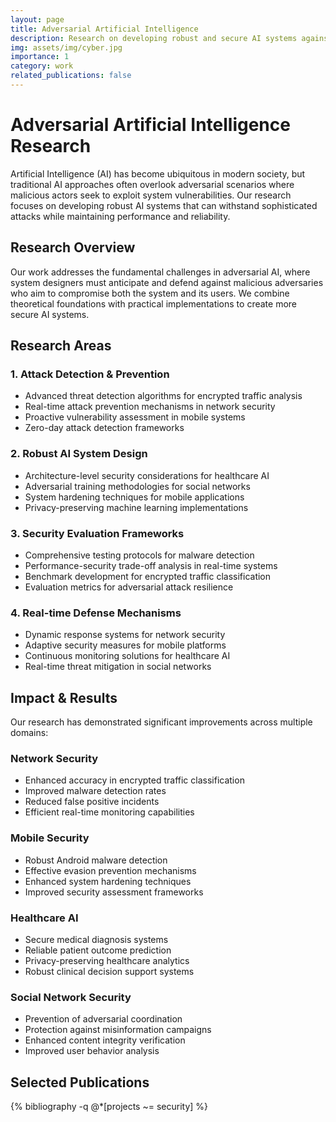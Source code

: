 ```yaml
---
layout: page
title: Adversarial Artificial Intelligence
description: Research on developing robust and secure AI systems against malicious attacks
img: assets/img/cyber.jpg
importance: 1
category: work
related_publications: false
---
```


# Adversarial Artificial Intelligence Research

Artificial Intelligence (AI) has become ubiquitous in modern society, but traditional AI approaches often overlook adversarial scenarios where malicious actors seek to exploit system vulnerabilities. Our research focuses on developing robust AI systems that can withstand sophisticated attacks while maintaining performance and reliability.

## Research Overview

Our work addresses the fundamental challenges in adversarial AI, where system designers must anticipate and defend against malicious adversaries who aim to compromise both the system and its users. We combine theoretical foundations with practical implementations to create more secure AI systems.

## Research Areas

### 1. Attack Detection & Prevention

- Advanced threat detection algorithms for encrypted traffic analysis
- Real-time attack prevention mechanisms in network security
- Proactive vulnerability assessment in mobile systems
- Zero-day attack detection frameworks

### 2. Robust AI System Design

- Architecture-level security considerations for healthcare AI
- Adversarial training methodologies for social networks
- System hardening techniques for mobile applications
- Privacy-preserving machine learning implementations

### 3. Security Evaluation Frameworks

- Comprehensive testing protocols for malware detection
- Performance-security trade-off analysis in real-time systems
- Benchmark development for encrypted traffic classification
- Evaluation metrics for adversarial attack resilience

### 4. Real-time Defense Mechanisms

- Dynamic response systems for network security
- Adaptive security measures for mobile platforms
- Continuous monitoring solutions for healthcare AI
- Real-time threat mitigation in social networks

## Impact & Results

Our research has demonstrated significant improvements across multiple domains:

### Network Security

- Enhanced accuracy in encrypted traffic classification
- Improved malware detection rates
- Reduced false positive incidents
- Efficient real-time monitoring capabilities

### Mobile Security

- Robust Android malware detection
- Effective evasion prevention mechanisms
- Enhanced system hardening techniques
- Improved security assessment frameworks

### Healthcare AI

- Secure medical diagnosis systems
- Reliable patient outcome prediction
- Privacy-preserving healthcare analytics
- Robust clinical decision support systems

### Social Network Security

- Prevention of adversarial coordination
- Protection against misinformation campaigns
- Enhanced content integrity verification
- Improved user behavior analysis

## Selected Publications

<div class="publications">
  <div class="publication-list">
    {% bibliography -q @*[projects ~= security] %}
  </div>
</div>
